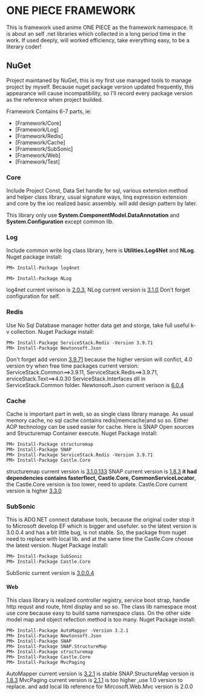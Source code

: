 ONE PIECE FRAMEWORK 
===============

This is framework used anime ONE PIECE as the framework namespace. 
It is about an self .net libraries which collected in a long period time in the work.
If used deeply, will worked efficiency, take everything easy, to be a literary coder!

## NuGet

Project maintaned by NuGet, this is my first use managed tools to manage project by myself.
Because nuget package version updated frequently, this appearance will cause incompatibility,
so I'll record every package version as the reference when project builded.

Framework Contains 6-7 parts, ie:

  - [Framework/Core]
  - [Framework/Log]
  - [Framework/Redis]
  - [Framework/Cache]
  - [Framework/SubSonic]
  - [Framework/Web]
  - [Framework/Test]
    
### Core

Include Project Const, Data Set handle for sql, various extension method and helper class library,
usual signature ways, linq expression extension and core by the ioc realized basic assembly.
will add design pattern by later.

This library only use **System.ComponentModel.DataAnnotation** and **System.Configuration** except common lib.


### Log

Include common write log class library, here is **Utilities.Log4Net** and **NLog**.
Nuget package install:

    PM> Install-Package log4net

    PM> Install-Package NLog

log4net current verison is [2.0.3](https://www.nuget.org/packages/log4net/), NLog current version is [3.1.0](https://www.nuget.org/packages/NLog/)
Don't forget configuration for self.


### Redis

Use No Sql Database manager hotter data get and storge, take full useful k-v collection.
Nuget Package install:

    PM> Install-Package ServiceStack.Redis -Version 3.9.71
    PM> Install-Package Newtonsoft.Json

Don't forget add version [3.9.71](https://www.nuget.org/packages/ServiceStack.Redis/3.9.71) because the higher version will confict, 4.0 version try when free time
packages current version:
ServiceStack.Common==>3.9.11, ServiceStack.Redis==>3.9.71, erviceStack.Text==>4.0.30
ServiceStack.Interfaces dll in ServiceStack.Common folder.
Newtonsoft.Json current verison is [6.0.4](https://www.nuget.org/packages/Newtonsoft.Json/)


### Cache

Cache is important part in web, so as single class library manage.
As usual memory cache, no sql cache contains redis|memcache|and so so.
Either AOP technology can be used easier for cache. Here is SNAP Open sources and Structuremap Container execute.
Nuget Package install:

    PM> Install-Package structuremap
    PM> Install-Package SNAP
    PM> Install-Package ServiceStack.Redis -Version 3.9.71
    PM> Install-Package Castle.Core

structuremap current version is [3.1.0.133](https://www.nuget.org/packages/structuremap/)
SNAP current version is [1.8.3](https://www.nuget.org/packages/SNAP/) **it had dependencies contains fasterflect, Castle.Core, CommonServiceLocator**, the Castle.Core version is too lower, need to update.
Castle.Core current version is higher [3.3.0](https://www.nuget.org/packages/Castle.Core/)


### SubSonic

This is ADO.NET connect database tools, because the original coder stop it to Microsoft develop EF which is bigger and usefuler. so the latest version is 3.0.0.4 and has a bit little bug, is not stable.
So, the package from nuget need to replace with local lib. and at the same time the Castle.Core choose the latest version.
Nuget Package install:

    PM> Install-Package SubSonic
    PM> Install-Package Castle.Core

SubSonic current version is [3.0.0.4](https://www.nuget.org/packages/SubSonic/)


#### Web


This class library is realized controller registry, service boot strap, handle http requst and route, html display and so so.
The class lib namespace most use core because easy to build same namespace class.
On the other side model map and object refection method is too many.
Nuget Package install:

    PM> Install-Package AutoMapper -Version 3.2.1
    PM> Install-Package Newtonsoft.Json
    PM> Install-Package SNAP
    PM> Install-Package SNAP.StructureMap
    PM> Install-Package structuremap
    PM> Install-Package Castle.Core
    PM> Install-Package MvcPaging

AutoMapper current version is [3.2.1](https://www.nuget.org/packages/AutoMapper/3.2.1) is stable
SNAP.StructureMap version is [1.8.3](https://www.nuget.org/packages/SNAP.StructureMap/)
MvcPaging current version is [2.1.1](https://www.nuget.org/packages/MvcPaging/) is too higher ,use 1.0 version to replace.
and add local lib reference for Mircosoft.Web.Mvc version is 2.0.0
